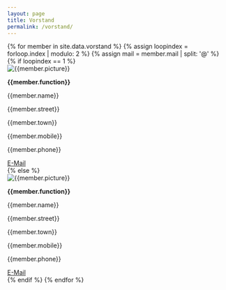 ```yaml
---
layout: page
title: Vorstand
permalink: /vorstand/
---
```

<div class ="col-md-12">
{% for member in site.data.vorstand  %}
  {% assign loopindex = forloop.index | modulo: 2 %}
  {% assign mail = member.mail | split: '@' %}
  {% if loopindex == 1 %}
  <div class="row">
    <div class="col-md-3 vorstand-img-container">
      <img src="/images/vorstand/{{member.picture}}" alt="{{member.picture}}" class="vorstand-img">
    </div>
	<div class="col-md-3 vorstand">
    <p style="text-align: left"><strong>{{member.function}}</strong></p>
    <p>{{member.name}}</p>
    <p>{{member.street}}</p>
    <p>{{member.town}}</p>
    <p>{{member.mobile}}</p>
    <p>{{member.phone}}</p>
    <a href="{{mail[0]}}[bei]{{mail[1]}}"
       rel="nofollow"
       onclick="this.href='mailto:' + '{{mail[0]}}' + '@' + '{{mail[1]}}'">E-Mail</a>
    </div>
  {% else %}
  <div class="col-md-3 vorstand-img-container">
    <img src="/images/vorstand/{{member.picture}}" alt="{{member.picture}}"  class="vorstand-img">
  </div>
    <div class="col-md-3 vorstand">
    <p style="text-align: left"><strong>{{member.function}}</strong></p>
    <p>{{member.name}}</p>
    <p>{{member.street}}</p>
    <p>{{member.town}}</p>
    <p>{{member.mobile}}</p>
    <p>{{member.phone}}</p>
    <a href="{{mail[0]}}[bei]{{mail[1]}}"
       rel="nofollow"
       onclick="this.href='mailto:' + '{{mail[0]}}' + '@' + '{{mail[1]}}'">E-Mail</a>
    </div>
    </div>
  </div>
  {% endif %}
{% endfor %}
</div>




